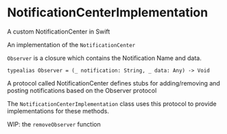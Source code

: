 # NotificationCenterImplementation
A custom NotificationCenter in Swift

An implementation of the `NotificationCenter`

`Observer` is a closure which contains the Notification Name and data. 

`typealias Observer = (_ notification: String, _ data: Any) -> Void`

A protocol called NotificationCenter defines stubs for adding/removing and posting notifications based on the Observer protocol

The `NotificationCenterImplementation` class uses this protocol to provide implementations for these methods.

WIP: the `removeObserver` function
